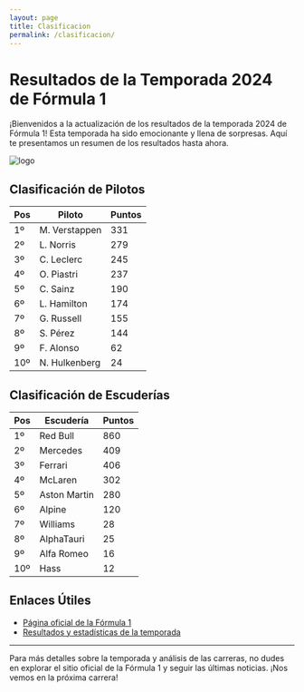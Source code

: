 ```yaml
---
layout: page
title: Clasificacion
permalink: /clasificacion/
---
```


# Resultados de la Temporada 2024 de Fórmula 1

¡Bienvenidos a la actualización de los resultados de la temporada 2024 de Fórmula 1! Esta temporada ha sido emocionante y llena de sorpresas. Aquí te presentamos un resumen de los resultados hasta ahora.

![logo](/assets/images/logo.jpeg)

## Clasificación de Pilotos

| Pos | Piloto       |  Puntos |
|-----|--------------|--------|
| 1º  | M. Verstappen| 331    |
| 2º  | L. Norris    | 279    |
| 3º  | C. Leclerc   | 245    |
| 4º  | O. Piastri   | 237    |
| 5º  | C. Sainz     | 190    |
| 6º  | L. Hamilton   | 174    |
| 7º  | G. Russell    | 155    |
| 8º  | S. Pérez      |144    |
| 9º  | F. Alonso     | 62     |
| 10º | N. Hulkenberg | 24     |


## Clasificación de Escuderías

| Pos | Escudería    |  Puntos |
|-----|--------------|--------|
| 1º  | Red Bull     | 860    |
| 2º  | Mercedes     | 409    |
| 3º  | Ferrari      | 406    |
| 4º  | McLaren      | 302    |
| 5º  | Aston Martin | 280    |
| 6º  | Alpine       | 120    |
| 7º  | Williams     | 28    |
| 8º  | AlphaTauri   | 25    |
| 9º  | Alfa Romeo   | 16     |
| 10º | Hass         | 12     |





## Enlaces Útiles

- [Página oficial de la Fórmula 1](https://www.formula1.com)
- [Resultados y estadísticas de la temporada](https://www.formula1.com/en/racing/2024.html)


---

Para más detalles sobre la temporada y análisis de las carreras, no dudes en explorar el sitio oficial de la Fórmula 1 y seguir las últimas noticias. ¡Nos vemos en la próxima carrera!